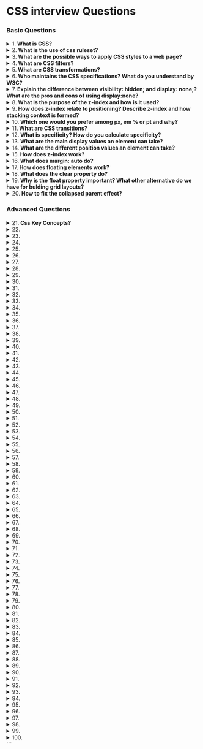 # CSS interview Questions

### Basic Questions

<details>
<summary>
1.<b> What is CSS?</b>
</summary>

CSS stands for **Cascading Style Sheets**. CSS is used to define styles for web pages, including the design, layout and variations in display for different devices and screen sizes. CSS was intended to allow web professionals to separate the content and structure of a website's code from the visual design.

CSS can be used for document text styling — for example changing the color and size of headings and links. It can be used to create layout — for example turning a single column of text into a layout with a main content area and a sidebar for related information. It can even be used for effects such as animation.

```jsx harmony

h1 {
  color: red;
  font-size: 5em;
}

p {
  color: black;
}
```

</details>

<details>
<summary>
2.<b> What is the use of css ruleset?</b>
</summary>

**CSS** is a rule or set of rules that describe the formatting (change of appearance) of individual elements on a web page. The rule consists of two parts: the selector and the next declaration block. The image below shows the structure (syntax) of the rule:

```jsx harmony
div {
  color: blue;
  text-align: justify;
}

```

- The first is always the **selector**, it tells the browser which element or elements of the web page will be styled.
- Next is the **declaration block**, which begins with the opening curly brace { and ends with the closing }, between the curly braces are specified formatting commands (declarations), which are used by the browser to stylize the selected selector element.
- Each **declaration** consists of two parts: the property and its value. The declaration must always end with a semicolon (;). You can omit the ; only at the end of the last declaration before the closing curly brace.
- A **property** is a formatting command that defines a specific style effect for an element. Each property has its own predefined set of values. After the property name, a colon is specified, which separates the property name from the valid value.

</details>

<details>
<summary>
3.<b> What are the possible ways to apply CSS styles to a web page? </b>
</summary>

There are three ways to apply CSS to HTML: Inline, internal, and external.

1. **Inline CSS**:

Inline CSS is specified directly in the opening tag of the element you want it to apply to. It is entered into the style attribute within HTML. This allows CSS properties on a "per tag" basis.

Example:

```jsx harmony
<p style="font-weight:bold;">Bold Font</p>
```

This CSS type is not really recommended, as each HTML tag needs to be styled individually. However, inline CSS in HTML can be useful in some situations. For example, in cases where you don't have access to CSS files or need to apply styles for a single element only.

2. **Internal CSS**:

Internal or Embedded, styles are used for the whole page. Inside the head element, the style tags surround all of the styles for the page.

Example:

````jsx harmony

<!DOCTYPE html>
<html>
  <head>
    <title>Internal CSS Example</title>
  <style>
    p {
        color: red;
    }

    a {
        color: blue;
    }
</style>
```

This CSS style is an effective method of styling a single page. However,
using this style for multiple pages is time-consuming as you need to put CSS rules to every page of your website


3. **External CSS**:
In external CSS rules are stored in a separate file. To refer to that file from the HTML page, add the link element (and its closing element within XHTML) to the head element. This CSS type is a more efficient method, especially for styling a large website. By editing one .css file, you can change your entire site at once.

style.css:

```jsx harmony
  p {
      color: red;
  }

  a {
      color: blue;
  }
````

```jsx harmony
<!DOCTYPE html>
<html>
<head>
    <title>External CSS Example</title>
    <link rel="stylesheet" type="text/css" href="style.css">
```

The link element in the example has three attributes. The first, rel, tells the browser the type of the target of the link. The second, type, tells the browser what type of stylesheet it is. And the third, href, tells the browser under which URL to find the stylesheet.

</details>

<details>
<summary>
4.<b> What are CSS filters?</b>
</summary>

The CSS filter property provides access to effects like blur or color shifting on an element's rendering before the element is displayed.

`filter: blur(20px) grayscale(20%) (example of multiple filters being used)`
`filter: sepia(1)`
`filter: saturate(8)`
`filter: hue-rotate(90deg)`
`filter: invert(.8)`
`filter: opacity(.2)`
`filter: brightness(3)`
`filter: contrast(4)`

</details>

<details>
<summary>
5.<b> What are CSS transformations?</b>
</summary>

The CSS transform property allows you to visually manipulate element, literally transforming their appearance.

`transform: translate(50px, 100px)` (there's also `translateX() and translateY()`)
`transform: rotate(20deg)`
`transform: scale(2, 3)` (there's also `scaleX() and scaleY()`)
`transform: skew(20deg, 10deg)` (there's also `skewX()` and `skewY()`)
`transform: matrix(1, -0.3, 0, 1, 0, 0)` (combines all the 2D transform methods into one)
These just made 2D transformations, but there are also 3D transformation methods:

`transform: rotateX(150deg)` (rotates an element around its X-axis at a given degree)
`transform: rotateY(130deg)` (rotates an element around its Y-axis at a given degree)
`transform: rotateX(90deg)` (rotates an element around its Z-axis at a given degree)

</details>

<details>
<summary>
6.<b> Who maintains the CSS specifications? What do you understand by W3C?</b>
</summary>

**W3C** stands for **World Wide Web Consortium**. The mission of the W3C is to lead the Web to its full potential by developing relevant protocols and guidelines.This is achieved primarily by creating and publishing Web standards. By adopting the Web standards created by the W3C, hardware manufacturers and software developers can ensure their equipment and programs work with the latest Web technologies. For example, most Web browsers incorporate several W3C standards, which allows them to interpret the latest versions of HTML and CSS code. When browsers conform to the W3C standards, it also helps Web pages appear consistent across different browsers.

</details>

<details>
<summary>
7.<b> Explain the difference between visibility: hidden; and display: none;? What are the pros and cons of using display:none?</b>
</summary>

- **visibility**: hidden simply hides the element but it will occupy space and affect the layout of the document.

- **display**: none removes the element from the normal layout flow (causes DOM reflow). It will not affect the layout of the document nor occupy space.
</details>

<details>
<summary>
8.<b> What is the purpose of the z-index and how is it used?</b>
</summary>

The `z-index` helps specify the stack order of positioned elements that may overlap one another. The `z-index` default value is zero, and can take on either a positive or negative number.

An element with a higher `z-index` is always stacked above than a lower index.

`z-index` can take the following values:

1. **Auto**: Sets the stack order equal to its parents.
2. **Number**: Orders the stack order.
3. **Initial**: Sets this property to its default value (0).
4. **Inherit**: Inherits this property from its parent element.

</details>

<details>
<summary>
9.<b> How does z-index relate to positioning? Describe z-index and how stacking context is formed?</b>
</summary>

The `z-index` property specifies the stack order of elements. An element with a higher `z-index` stack order is always rendered in front of an element with a lower z-index stack order on the screen. `z-index` only works on positioned elements `position: absolute`, p`osition: relative`, or `position: fixed`. The default stack order of non-positioned elements is their order in the document.

</details>

<details>
<summary>
10.<b> Which one would you prefer among px, em % or pt and why?</b>
</summary>

it depends on what you are trying to do.

- **px** gives fine grained control and maintains alignment because 1 px or multiple of 1 px is guaranteed to look sharp. px is not cascade, this means if parent font-size is 20px and child 16px. child would be 16px.

- **em** maintains relative size. you can have responsive fonts. em is the width of the letter 'm' in the selected typeface. However, this concept is tricky. 1em is equal to the current font-size of the element or the browser default. if u sent font-size to 16px then 1em = 16px. The common practice is to set default body font-size to 62.5% (equal to 10px). em is cascade

- **%** sets font-size relative to the font size of the body. Hence, you have to set font-size of the body to a reasonable size. this is easy to use and does cascade. for example, if parent font-size is 20px and child font-size is 50%. child would be 10px.

- **pt**(points) are traditionally used in print. 1pt = 1/72 inch and it is fixed-size unit.

</details>

<details>
<summary>
11.<b> What are CSS transitions?</b>
</summary>

They allow elements to change values over a specified duration, animating the property changes, rather than having them occur immediately.

```jsx harmony

div {
  transition: background-color 0.5s ease;
  background-color: orange;
}

div:hover {
  background-color: green;
}
```

Here's an overview of the syntax:

```jsx harmony
/* Apply to 1 property */
/* property name | duration */
transition: margin-left 4s;

/* property name | duration | delay */
transition: margin-left 4s 1s;

/* property name | duration | timing function | delay */
transition: margin-left 4s ease-in-out 1s;

/* Apply to 2 properties */
transition: margin-left 4s, color 1s;

/* Apply to all changed properties */
transition: all 0.5s ease-out;
```

Most common timing functions are ease, linear, ease-in, ease-out, ease-in-out, step-start, step-end. Check out this link for more info on timing functions.

</details>

<details>
<summary>
12.<b> What is specificity? How do you calculate specificity?</b>
</summary>

The different weight of selectors is usually the reason why your CSS rules don't apply to some elements, although you think they should have. I

- There are four distinct categories which define the specificity level of a given selector: inline styles, IDs, classes+attributes and elements.
- When selectors have an equal specificity value, the latest rule is the one that counts.
- Rules with more specific selectors have a greater specificity.
- The last rule defined overrides any previous, conflicting rules.
- You should always try to use IDs to increase the specificity.
- A class selector beats any number of element selectors.
</details>

<details>
<summary>
13.<b> What are the main display values an element can take?</b>
</summary>

- **Inline**
  **display**: inline is the default value for all elements. Think of elements like span, em, or b and how wrapping text in those elements within a string of text doesn't break the flow of the text. An inline element will accept margin and padding, but the element still sits inline as you might expect. Margin and padding will only push other elements horizontally away, not vertically. An inline element will not accept height and width, it will just ignore them.

**Inline Block**
**An element set to display**: inline-block is very similar to inline in that it will set inline with the natural flow of text (on the "baseline"). The difference is that you are now able to set a width and height which will be respected.

**Block**
A block-level element (display: block) starts on a new line and stretches out to the left and right as far as it can (just like a div or p do).

</details>

<details>
<summary>
14.<b> What are the different position values an element can take?</b>
</summary>

**Static**
`position: static` is the default value. An element with position: static is not positioned in any special way.

**Relative**
`position: relative` behaves the same as static unless you add some extra properties. Setting the `top`, `right`, `bottom` and `left` properties of a relatively-positioned element will cause it to be adjusted away from its normal position. This means that the new position (determined by `top`, `right`, `bottom`, `left`) is relative to the original (static) position.

```jsx harmony
#something {
  position: relative; /* i'm gonna move this element from its original spot */
  top: -10px; /* push this 10px up to the top */
  left: 20px; /* push this 20px to the right */
}

```

**Fixed**
A fixed element is positioned relative to the viewport, which means it always stays in the same place even if the page is scrolled (think of a modal window). As with relative, the `top`, `right`, `bottom`, and `left` properties are used.

**Absolute**
`position: absolute` behaves like fixed except relative to the nearest positioned ancestor instead of relative to the viewport. If an absolutely-positioned element has no positioned ancestors, it uses the document body, and still moves along with page scrolling. Remember, a "positioned" element is one whose position is anything except static.

</details>

<details>
<summary>
15.<b> How does z-index work?</b>
</summary>

The z-index property in CSS controls the vertical stacking order of elements that overlap. As in, which one appears as if it is physically closer to you. `z-index` only effects elements that have a position value other than static (the default).

Elements can overlap for a variety of reasons, for instance relative positioning has nudged it over something else. Negative margin has pulled the element over another. Absolutely positioned elements overlap each other. All sorts of reasons. Without any z-index value, elements stack in the order that they appear in the DOM (the lowest one down at the same hierarchy level appears on top). Elements with non-static positioning will always appear on top of elements with default static positioning.

</details>

<details>
<summary>
16.<b> What does margin: auto do?</b>
</summary>

ou can set the `left` and `right` margins to `auto` to horizontally center an element within its container.

</details>

<details>
<summary>
17.<b> How does floating elements work?</b>
</summary>

Our HTML is bound by some rules, in particular, the normal flow. In the normal flow, each block element (`div`, `p`, `h1`, etc.) stacks on top of each other vertically, from the top of the viewport down. Floated elements are first laid out according to the normal flow, then taken out of the normal flow and sent as far to the right or left (depending on which value is applied) of the parent element. In other words, they go from stacking on top of each other to sitting next to each other, given that there is enough room in the parent element for each floated element to sit.

Notice that depending on the size of the container (parent), the floated (children) elements will drop to a second row when there is not enough room for all of them to sit side by side.

</details>

<details>
<summary>
18.<b> What does the clear property do?</b>
</summary>

The clear property has five values available: `left`, `right`, `both`, `inherit`, and `none`.

- Assigning a value of `left` says the top edge of this element must sit below any element that has the `float: left` property applied to it.
- The same concept applies for the `right` value: the element must sit beneath any element that has the `float: right` property applied to it.
- Using the both value tells our element that its top edge must sit below any element floated either left or right. The inherit value takes on the clear property from its parent element, while the default value none behaves as you would expect.

This is an immensely powerful property; as you can see, it helps bring our non-floated elements back into the normal flow, a behavior that we tend to expect by default.

</details>

<details>
<summary>
19.<b> Why is the float property important? What other alternative do we have for bulding grid layouts?</b>
</summary>

The CSS float property allows you to incorporate table-like columns in an HTML layout without the use of tables. If it were not for the CSS float property, CSS layouts would not be possible except using absolute and relative positioning — which would be messy and would make the layout unmaintainable.

</details>

<details>
<summary>
20.<b> How to fix the collapsed parent effect?</b>
</summary>

One of the most common symptoms of float-heavy layouts is the "collapsing parent". This is demonstrated in the example below:

Notice that the bottom of the floated image appears outside its parent. The parent does not fully expand to hold the floated image. This is caused because the floated element is out of the flow in relation to other block elements, so all block elements will render as if the floated element is not even there. This is not a CSS bug, it's in fact in line with CSS specifications.

The easiest way to fix this problem is to float the containing parent element. Now the container expands to fit all the child elements. But unfortunately this fix will only work in a limited number of circumstances, since floating the parent may have undesirable effects on your layout.

Another solution would be to simply add an extra element at the very bottom and "clear" it.

```jsx harmony
<div id="container">
  <img src="lifesaver.jpg" alt="Lifesaver" />
  <p>Pellentesque habitant morbi tristique senectus...</p>
  <div class="clearfix"></div>
</div>
```

```jsx harmony
.clearfix {
  clear: both;
}
```

By far the best, and easiest solution to resolve the collapsing parent issue is to add either overflow: hidden or overflow: auto to the parent element. This is clean, easy to maintain, works in almost all browsers (but IE6) and does not add extra markup.

</details>

### Advanced Questions

<details>
<summary>
21.<b> Css Key Concepts?</b>
</summary>
</details>

<details>
<summary>
22.<b></b>
</summary>
</details>

<details>
<summary>
23.<b></b>
</summary>
</details>

<details>
<summary>
24.<b></b>
</summary>
</details>

<details>
<summary>
25.<b></b>
</summary>
</details>

<details>
<summary>
26.<b></b>
</summary>
</details>

<details>
<summary>
27.<b></b>
</summary>
</details>

<details>
<summary>
28.<b></b>
</summary>
</details>

<details>
<summary>
29.<b></b>
</summary>
</details>

<details>
<summary>
30.<b></b>
</summary>
</details>

<details>
<summary>
31.<b></b>
</summary>
</details>

<details>
<summary>
32.<b></b>
</summary>
</details>

<details>
<summary>
33.<b></b>
</summary>
</details>

<details>
<summary>
34.<b></b>
</summary>
</details>

<details>
<summary>
35.<b></b>
</summary>
</details>

<details>
<summary>
36.<b></b>
</summary>
</details>

<details>
<summary>
37.<b></b>
</summary>
</details>

<details>
<summary>
38.<b></b>
</summary>
</details>

<details>
<summary>
39.<b></b>
</summary>
</details>

<details>
<summary>
40.<b></b>
</summary>
</details>

<details>
<summary>
41.<b></b>
</summary>
</details>

<details>
<summary>
42.<b></b>
</summary>
</details>

<details>
<summary>
43.<b></b>
</summary>
</details>

<details>
<summary>
44.<b></b>
</summary>
</details>

<details>
<summary>
45.<b></b>
</summary>
</details>

<details>
<summary>
46.<b></b>
</summary>
</details>

<details>
<summary>
47.<b></b>
</summary>
</details>

<details>
<summary>
48.<b></b>
</summary>
</details>

<details>
<summary>
49.<b></b>
</summary>
</details>

<details>
<summary>
50.<b></b>
</summary>
</details>

<details>
<summary>
51.<b></b>
</summary>
</details>

<details>
<summary>
52.<b></b>
</summary>
</details>

<details>
<summary>
53.<b></b>
</summary>
</details>

<details>
<summary>
54.<b></b>
</summary>
</details>

<details>
<summary>
55.<b></b>
</summary>
</details>

<details>
<summary>
56.<b></b>
</summary>
</details>

<details>
<summary>
57.<b></b>
</summary>
</details>

<details>
<summary>
58.<b></b>
</summary>
</details>

<details>
<summary>
59.<b></b>
</summary>
</details>

<details>
<summary>
60.<b></b>
</summary>
</details>

<details>
<summary>
61.<b></b>
</summary>
</details>

<details>
<summary>
62.<b></b>
</summary>
</details>

<details>
<summary>
63.<b></b>
</summary>
</details>

<details>
<summary>
64.<b></b>
</summary>
</details>

<details>
<summary>
65.<b></b>
</summary>
</details>

<details>
<summary>
66.<b></b>
</summary>
</details>

<details>
<summary>
67.<b></b>
</summary>
</details>

<details>
<summary>
68.<b></b>
</summary>
</details>

<details>
<summary>
69.<b></b>
</summary>
</details>

<details>
<summary>
70.<b></b>
</summary>
</details>

<details>
<summary>
71.<b></b>
</summary>
</details>

<details>
<summary>
72.<b></b>
</summary>
</details>

<details>
<summary>
73.<b></b>
</summary>
</details>

<details>
<summary>
74.<b></b>
</summary>
</details>

<details>
<summary>
75.<b></b>
</summary>
</details>

<details>
<summary>
76.<b></b>
</summary>
</details>

<details>
<summary>
77.<b></b>
</summary>
</details>

<details>
<summary>
78.<b></b>
</summary>
</details>

<details>
<summary>
79.<b></b>
</summary>
</details>

<details>
<summary>
80.<b></b>
</summary>
</details>

<details>
<summary>
81.<b></b>
</summary>
</details>

<details>
<summary>
82.<b></b>
</summary>
</details>

<details>
<summary>
83.<b></b>
</summary>
</details>

<details>
<summary>
84.<b></b>
</summary>
</details>

<details>
<summary>
85.<b></b>
</summary>
</details>

<details>
<summary>
86.<b></b>
</summary>
</details>

<details>
<summary>
87.<b></b>
</summary>
</details>

<details>
<summary>
88.<b></b>
</summary>
</details>

<details>
<summary>
89.<b></b>
</summary>
</details>

<details>
<summary>
90.<b></b>
</summary>
</details>

<details>
<summary>
91.<b></b>
</summary>
</details>

<details>
<summary>
92.<b></b>
</summary>
</details>

<details>
<summary>
93.<b></b>
</summary>
</details>

<details>
<summary>
94.<b></b>
</summary>
</details>

<details>
<summary>
95.<b></b>
</summary>
</details>

<details>
<summary>
96.<b></b>
</summary>
</details>

<details>
<summary>
97.<b></b>
</summary>
</details>

<details>
<summary>
98.<b></b>
</summary>
</details>

<details>
<summary>
99.<b></b>
</summary>
</details>

<details>
<summary>
100.<b></b>
</summary>
</details>
```
